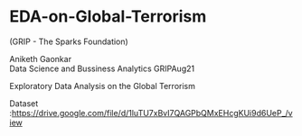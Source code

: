 # EDA-on-Global-Terrorism
(GRIP - The Sparks Foundation)

Aniketh Gaonkar  
Data Science and Bussiness Analytics
GRIPAug21  

Exploratory Data Analysis  on the Global Terrorism

Dataset :https://drive.google.com/file/d/1luTU7xBvI7QAGPbQMxEHcgKUi9d6UeP_/view
